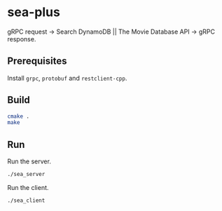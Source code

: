 # sea-plus

gRPC request -> Search DynamoDB || The Movie Database API -> gRPC response.

## Prerequisites

Install `grpc`, `protobuf` and `restclient-cpp`.

## Build

```bash
cmake .
make
```

## Run

Run the server.

```bash
./sea_server
```

Run the client.

```bash
./sea_client
```
